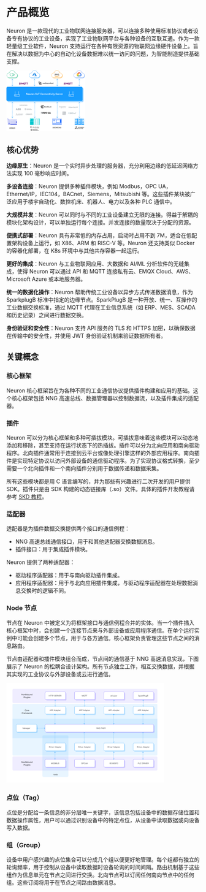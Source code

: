 # 产品概览

Neuron 是一款现代的工业物联网连接服务器，可以连接多种使用标准协议或者设备专有协议的工业设备，实现了工业物联网平台与各种设备的互联互通。作为一款轻量级工业软件，Neuron 支持运行在各种有限资源的物联网边缘硬件设备上。旨在解决以数据为中心的自动化设备数据难以统一访问的问题，为智能制造提供基础支撑。

<img src="./introduction/assets/neuron.png" alt="Neuron" style="zoom:20%;" />

## 核心优势

**边缘原生**：Neuron 是一个实时异步处理的服务器，充分利用边缘的低延迟网络方法实现 100 毫秒响应时间。

**多设备连接**：Neuron 提供多种插件模块，例如 Modbus，OPC UA，Ethernet/IP，IEC104，BACnet，Siemens，Mitsubishi 等。这些插件某块被广泛应用于楼宇自动化、数控机床、机器人、电力以及各种 PLC 通信中。

**大规模并发**：Neuron 可以同时与不同的工业设备建立无限的连接。得益于解耦的模块化架构设计，可以单独运行每个连接。并发连接的数量取决于分配的资源。

**便携式部署**：Neuron 具有非常低的内存占用，启动时占用不到 7M，适合在低配置架构设备上运行，如 X86、ARM 和 RISC-V 等。Neuron 还支持类似 Docker 的容器化部署，在 K8s 环境中与其他共存容器一起运行。

**更好的集成**：Neuron 与工业物联网应用、大数据和 AI/ML 分析软件的无缝集成，使得 Neuron 可以通过 API 和 MQTT 连接私有云、EMQX Cloud、AWS、Microsoft Azure 或本地服务器。

**统一的数据化操作**：Neuron 帮助传统工业设备以异步方式传递数据消息，作为 SparkplugB 标准中指定的边缘节点。SparkPlugB 是一种开放、统一、互操作的工业数据交换标准，通过 MQTT 代理在工业信息系统（如 ERP、MES、SCADA 和历史记录）之间进行数据交换。

**身份验证和安全性**：Neuron 支持 API 服务的 TLS 和 HTTPS 加密，以确保数据在传输中的安全性，并使用 JWT 身份验证机制来验证数据所有者。

## 关键概念

### 核心框架

Neuron 核心框架旨在为各种不同的工业通信协议提供插件构建和应用的基础。这个核心框架包括 NNG 高速总线、数据管理器以控制数据流，以及插件集成的适配器。

### 插件

Neuron 可以分为核心框架和多种可插拔模块。可插拔意味着这些模块可以动态地添加和移除，甚至支持在运行状态下的热插拔。插件可以分为北向应用和南向驱动程序。北向插件通常用于连接到云平台或像处理引擎这样的外部应用程序。南向插件是实现特定协议以访问外部设备的通信驱动程序。为了实现协议格式转换，至少需要一个北向插件和一个南向插件分别用于数据传递和数据采集。

所有这些模块都是用 C 语言编写的，并为那些有兴趣进行二次开发的用户提供 SDK。插件只是由 SDK 构建的动态链接库（.so）文件。具体的插件开发教程请参考 [SKD 教程](./dev-guide/sdk-tutorial/sdk-tutorial.md)。

### 适配器

适配器是为插件数据交换提供两个接口的通信例程：

- NNG 高速总线通信接口，用于和其他适配器交换数据消息。
- 插件接口：用于集成插件模块。

Neuron 提供了两种适配器：

- 驱动程序适配器：用于与南向驱动插件集成。
- 应用程序适配器：用于与北向应用插件集成，与驱动程序适配器在处理数据消息交换时的逻辑不同。

### Node 节点

节点在 Neuron 中被定义为将框架接口与通信例程合并的实体。当一个插件插入核心框架中时，会创建一个连接节点来与外部设备或应用程序通信。在单个运行实例中可能会创建多个节点，用于与各方通信。核心框架负责管理这些节点之间的消息路由。

节点由适配器和插件模块组合而成，节点间的通信基于 NNG 高速消息实现，下图展示了 Neuron 的松耦合设计架构。所有节点独立工作，相互交换数据，并根据其实现的工业协议与外部设备或云进行通信。

<img src="./assets/concepts.png" alt="结构" style="zoom:40%;" />

### 点位（Tag）

点位是分配给一条信息的非分层唯一关键字，该信息包括设备中的数据存储位置和数据操作属性，用户可以通过识别设备中的特定点位，从设备中读取数据或向设备写入数据。

### 组（Group）

设备中用户感兴趣的点位集合可以分成几个组以便更好地管理。每个组都有独立的轮询频率，用于控制从设备中读取数据时设备轮询的时间间隔。路由机制基于这些组作为信息单元在节点之间进行交换。北向节点可以订阅任何南向节点中的任何组。这些订阅将用于在节点之间路由数据消息。
